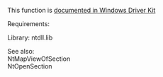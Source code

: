 This function is [documented in Windows Driver Kit](https://learn.microsoft.com/en-us/windows-hardware/drivers/ddi/wdm/nf-wdm-zwunmapviewofsection)

Requirements:

Library: ntdll.lib

See also: \
NtMapViewOfSection \
NtOpenSection
